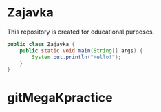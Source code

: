 # Zajavka

This repository is created for educational purposes. 

```java
public class Zajavka {
    public static void main(String[] args) {
        System.out.println("Hello!");
    }
}
```
# gitMegaKpractice
